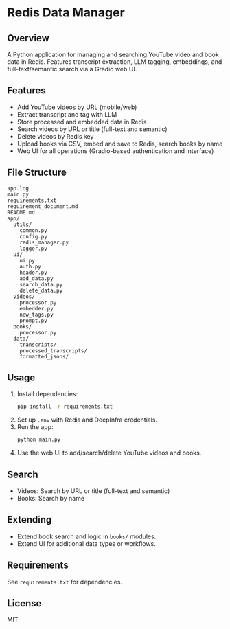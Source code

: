 # Redis Data Manager

## Overview
A Python application for managing and searching YouTube video and book data in Redis. Features transcript extraction, LLM tagging, embeddings, and full-text/semantic search via a Gradio web UI.

## Features
- Add YouTube videos by URL (mobile/web)
- Extract transcript and tag with LLM
- Store processed and embedded data in Redis
- Search videos by URL or title (full-text and semantic)
- Delete videos by Redis key
- Upload books via CSV, embed and save to Redis, search books by name
- Web UI for all operations (Gradio-based authentication and interface)

## File Structure
```
app.log
main.py
requirements.txt
requirement_document.md
README.md
app/
  utils/
    common.py
    config.py
    redis_manager.py
    logger.py
  ui/
    ui.py
    auth.py
    header.py
    add_data.py
    search_data.py
    delete_data.py
  videos/
    processor.py
    embedder.py
    new_tags.py
    prompt.py
  books/
    processor.py
  data/
    transcripts/
    processed_transcripts/
    formatted_jsons/
```

## Usage
1. Install dependencies:
   ```bash
   pip install -r requirements.txt
   ```
2. Set up `.env` with Redis and DeepInfra credentials.
3. Run the app:
   ```bash
   python main.py
   ```
4. Use the web UI to add/search/delete YouTube videos and books.

## Search
- Videos: Search by URL or title (full-text and semantic)
- Books: Search by name

## Extending
- Extend book search and logic in `books/` modules.
- Extend UI for additional data types or workflows.

## Requirements
See `requirements.txt` for dependencies.

## License
MIT